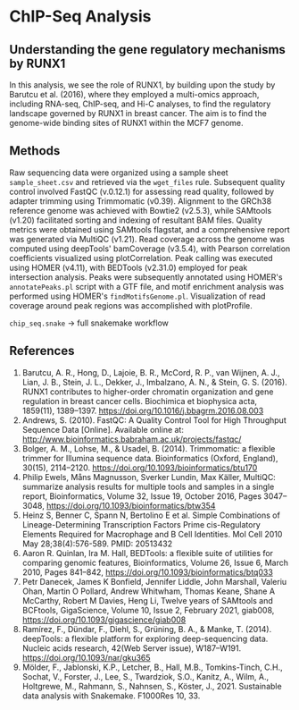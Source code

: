 # ChIP-Seq Analysis
## Understanding the gene regulatory mechanisms by RUNX1

In this analysis, we see the role of RUNX1, by building upon the study by Barutcu et al. (2016), where they employed a multi-omics approach, including RNA-seq, ChIP-seq, and Hi-C analyses, to find the regulatory landscape governed by RUNX1 in breast cancer. The aim is to find the genome-wide binding sites of RUNX1 within the MCF7 genome.

## Methods
Raw sequencing data were organized using a sample sheet `sample_sheet.csv` and retrieved via the `wget_files` rule. Subsequent quality control involved FastQC (v.0.12.1) for assessing read quality, followed by adapter trimming using Trimmomatic (v0.39). Alignment to the GRCh38 reference genome was achieved with Bowtie2 (v2.5.3), while SAMtools (v1.20) facilitated sorting and indexing of resultant BAM files. Quality metrics were obtained using SAMtools flagstat, and a comprehensive report was generated via MultiQC (v1.21). Read coverage across the genome was computed using deepTools' bamCoverage (v3.5.4), with Pearson correlation coefficients visualized using plotCorrelation. Peak calling was executed using HOMER (v4.11), with BEDTools (v2.31.0) employed for peak intersection analysis. Peaks were subsequently annotated using HOMER's `annotatePeaks.pl` script with a GTF file, and motif enrichment analysis was performed using HOMER's `findMotifsGenome.pl`. Visualization of read coverage around peak regions was accomplished with plotProfile. 

`chip_seq.snake` → full snakemake workflow

## References
1. Barutcu, A. R., Hong, D., Lajoie, B. R., McCord, R. P., van Wijnen, A. J., Lian, J. B., Stein, J. L., Dekker, J., Imbalzano, A. N., & Stein, G. S. (2016). RUNX1 contributes to higher-order chromatin organization and gene regulation in breast cancer cells. Biochimica et biophysica acta, 1859(11), 1389–1397. https://doi.org/10.1016/j.bbagrm.2016.08.003
2. Andrews, S. (2010). FastQC: A Quality Control Tool for High Throughput Sequence Data [Online]. Available online at: http://www.bioinformatics.babraham.ac.uk/projects/fastqc/
3. Bolger, A. M., Lohse, M., & Usadel, B. (2014). Trimmomatic: a flexible trimmer for Illumina sequence data. Bioinformatics (Oxford, England), 30(15), 2114–2120. https://doi.org/10.1093/bioinformatics/btu170
4. Philip Ewels, Måns Magnusson, Sverker Lundin, Max Käller, MultiQC: summarize analysis results for multiple tools and samples in a single report, Bioinformatics, Volume 32, Issue 19, October 2016, Pages 3047–3048, https://doi.org/10.1093/bioinformatics/btw354
5. Heinz S, Benner C, Spann N, Bertolino E et al. Simple Combinations of Lineage-Determining Transcription Factors Prime cis-Regulatory Elements Required for Macrophage and B Cell Identities. Mol Cell 2010 May 28;38(4):576-589. PMID: 20513432
6. Aaron R. Quinlan, Ira M. Hall, BEDTools: a flexible suite of utilities for comparing genomic features, Bioinformatics, Volume 26, Issue 6, March 2010, Pages 841–842, https://doi.org/10.1093/bioinformatics/btq033
7. Petr Danecek, James K Bonfield, Jennifer Liddle, John Marshall, Valeriu Ohan, Martin O Pollard, Andrew Whitwham, Thomas Keane, Shane A McCarthy, Robert M Davies, Heng Li, Twelve years of SAMtools and BCFtools, GigaScience, Volume 10, Issue 2, February 2021, giab008, https://doi.org/10.1093/gigascience/giab008
8. Ramírez, F., Dündar, F., Diehl, S., Grüning, B. A., & Manke, T. (2014). deepTools: a flexible platform for exploring deep-sequencing data. Nucleic acids research, 42(Web Server issue), W187–W191. https://doi.org/10.1093/nar/gku365
9. Mölder, F., Jablonski, K.P., Letcher, B., Hall, M.B., Tomkins-Tinch, C.H., Sochat, V., Forster, J., Lee, S., Twardziok, S.O., Kanitz, A., Wilm, A., Holtgrewe, M., Rahmann, S., Nahnsen, S., Köster, J., 2021. Sustainable data analysis with Snakemake. F1000Res 10, 33.
